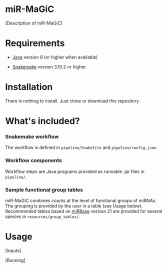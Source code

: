 # miR-MaGiC

[Description of miR-MaGiC]

# Requirements

- [Java](https://www.java.com/en/download/) version 8 (or higher when available)

- [Snakemake](https://snakemake.readthedocs.io/en/stable/index.html) version 3.10.2 or higher

# Installation

There is nothing to install. Just clone or download this repository.

# What's included?

### Snakemake workflow

The workflow is defined in `pipeline/Snakefile` and `pipeline/config.json`.

### Workflow components

Workflow steps are Java programs provided as runnable .jar files in `pipeline/`.

### Sample functional group tables

miR-MaGiC combines counts at the level of functional groups of miRNAs. The grouping is provided by the user in a table (see Usage below). Recommended tables based on [miRBase](http://www.mirbase.org/) version 21 are provided for several species in `resources/group_tables/`.

# Usage

[Inputs]

[Running]



